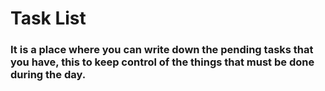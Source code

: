 # Task List
### It is a place where you can write down the pending tasks that you have, this to keep control of the things that must be done during the day.
